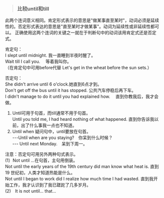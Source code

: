 >### 比较until和till
 	
此两个连词意义相同。肯定形式表示的意思是"做某事直至某时"，动词必须是延续性的。否定形式表达的意思是"直至某时才做某事"。动词为延续性或非延续性都可　以。 正确使用这两个连词的关键之一就在于判断句中的动词该用肯定式还是否定式。 <br>

肯定句： <br>
I slept until midnight. 我一直睡到半夜时醒了。 <br>
Wait till I call you.　 等着我叫你。 <br>
（在肯定句中可用before代替 Let's get in the wheat before the sun sets.） <br>

否定句： <br>
She didn't arrive until 6 o'clock.她直到6点才到。 <br>
Don't get off the bus until it has stopped. 公共汽车停稳后再下车。 <br>
I didn't manage to do it until you had explained how.　 直到你教我后，我才会做。

1. Until可用于句首，而till通常不用于句首。 <br>
Until you told me, I had heard nothing of what happened. 直到你告诉我以前，出了什么事我一点也不知道。
2. Until when 疑问句中，until要放在句首。 <br>
---Until when are you staying?　你呆到什么时候？ <br>
--- Until next Monday.　呆到下周一。　

注意：否定句可用另外两种句式表示。 <br>
(1）Not until …在句首，主句用倒装。 <br>
Not until the early years of the 19th century did man know what heat is. 直到19 世纪初，人类才知道热能是什么。 <br>
Not until I began to work did I realize how much time I had wasted. 直到我开始工作，我才认识到了我已蹉跎了几多岁月。 <br>
(2)　It is not until… that… 